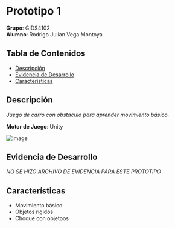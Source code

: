 # Prototipo 1

**Grupo**: GIDS4102  
**Alumno**: Rodrigo Julian Vega Montoya

## Tabla de Contenidos
- [Descripción](#descripción)
- [Evidencia de Desarrollo](#evidencia_desarrollo)
- [Características](#características)

## Descripción
_Juego de carro con obstaculo para aprender movimiento básico._

**Motor de Juego**: Unity

![image](https://github.com/user-attachments/assets/2d058998-b392-4f37-9631-b66bb058f059)


## Evidencia de Desarrollo
_NO SE HIZO ARCHIVO DE EVIDENCIA PARA ESTE PROTOTIPO_

## Características
- Movimiento básico
- Objetos rigidos
- Choque con objetoos
 

